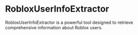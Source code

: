 # RobloxUserInfoExtractor
RobloxUserInfoExtractor is a powerful tool designed to retrieve comprehensive information about Roblox users.
